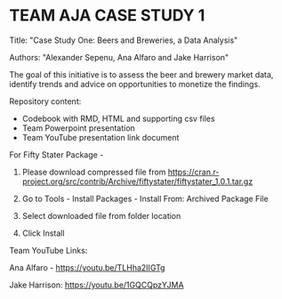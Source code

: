 # TEAM AJA CASE STUDY 1
Title: "Case Study One:  Beers and Breweries, a Data Analysis"

Authors: "Alexander Sepenu, Ana Alfaro and Jake Harrison"

The goal of this initiative is to assess the beer and brewery market data, identify trends and advice on opportunities to monetize the findings.

Repository content:
- Codebook with RMD, HTML and supporting csv files
- Team Powerpoint presentation
- Team YouTube presentation link document


For Fifty Stater Package - 

1.  Please download compressed file from
https://cran.r-project.org/src/contrib/Archive/fiftystater/fiftystater_1.0.1.tar.gz

2. Go to Tools - Install Packages - Install From: Archived Package File

3. Select downloaded file from folder location

4. Click Install


Team YouTube Links:

Ana Alfaro - https://youtu.be/TLHha2IIGTg

Jake Harrison: https://youtu.be/1GQCQpzYJMA



